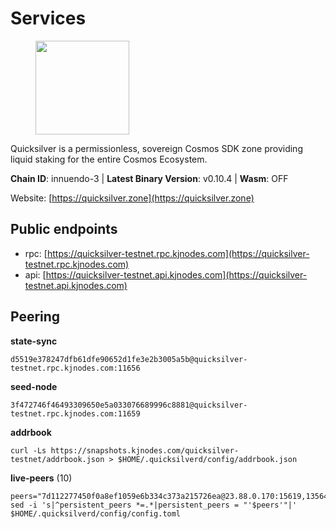 # Services

<figure><img src="https://raw.githubusercontent.com/kj89/testnet_manuals/main/pingpub/logos/quicksilver.png" width="150" alt=""><figcaption></figcaption></figure>

Quicksilver is a permissionless, sovereign Cosmos SDK zone providing liquid staking for the entire Cosmos Ecosystem.

**Chain ID**: innuendo-3 | **Latest Binary Version**: v0.10.4 | **Wasm**: OFF

Website: [https://quicksilver.zone](https://quicksilver.zone)


## Public endpoints

* rpc: [https://quicksilver-testnet.rpc.kjnodes.com](https://quicksilver-testnet.rpc.kjnodes.com)
* api: [https://quicksilver-testnet.api.kjnodes.com](https://quicksilver-testnet.api.kjnodes.com)

## Peering

**state-sync**

```
d5519e378247dfb61dfe90652d1fe3e2b3005a5b@quicksilver-testnet.rpc.kjnodes.com:11656
```

**seed-node**

```
3f472746f46493309650e5a033076689996c8881@quicksilver-testnet.rpc.kjnodes.com:11659
```

**addrbook**
```
curl -Ls https://snapshots.kjnodes.com/quicksilver-testnet/addrbook.json > $HOME/.quicksilverd/config/addrbook.json
```

**live-peers** (10)
```
peers="7d112277450f0a8ef1059e6b334c373a215726ea@23.88.0.170:15619,13564ca7ffcc8fa6bcc6d405c96fe8c724ec17da@88.99.213.25:11656,66f9d8f52a4637dc9215cdaa8dc2977633e52bbf@95.217.144.121:26656,8ff8a186fe9cbc70d0f34891fa051f87e561a48b@158.160.0.93:26656,125327a98d0e63adfb3f0be513947a96b24231fa@5.161.145.173:26656,d5519e378247dfb61dfe90652d1fe3e2b3005a5b@65.109.68.190:11656,0a3ac40a7a4ce35978c4da97be2eb6974bc3c58b@185.252.233.217:46656,c133c4c0c7034c8c345330f394984ad08092fc14@138.201.17.11:27656,433f85361545a434ad6b4202e2f373e4894ecf39@142.132.151.99:15619,025e1a9ba7e536e1db47569b55081f7adf6d2f9e@95.217.83.28:26636"
sed -i 's|^persistent_peers *=.*|persistent_peers = "'$peers'"|' $HOME/.quicksilverd/config/config.toml
```
